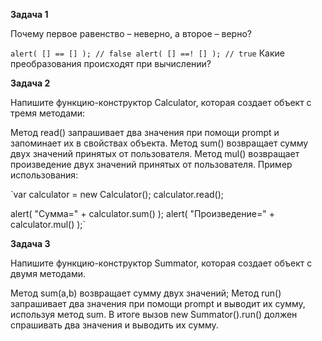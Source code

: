 **Задача 1**

Почему первое равенство – неверно, а второе – верно?

`alert( [] == [] ); // false
alert( [] ==! [] ); // true`
Какие преобразования происходят при вычислении?

**Задача 2**

Напишите функцию-конструктор Calculator, которая создает объект с тремя методами:

Метод read() запрашивает два значения при помощи prompt и запоминает их в свойствах объекта.
Метод sum() возвращает сумму двух значений принятых от пользователя.
Метод mul() возвращает произведение двух значений принятых от пользователя.
Пример использования:

`var calculator = new Calculator();
calculator.read();

alert( "Сумма=" + calculator.sum() );
alert( "Произведение=" + calculator.mul() );`

**Задача 3**

Напишите функцию-конструктор Summator, которая создает объект с двумя методами.

Метод sum(a,b) возвращает сумму двух значений;
Метод run() запрашивает два значения при помощи prompt и выводит их сумму, используя метод sum. В итоге вызов new Summator().run() должен спрашивать два значения и выводить их сумму.